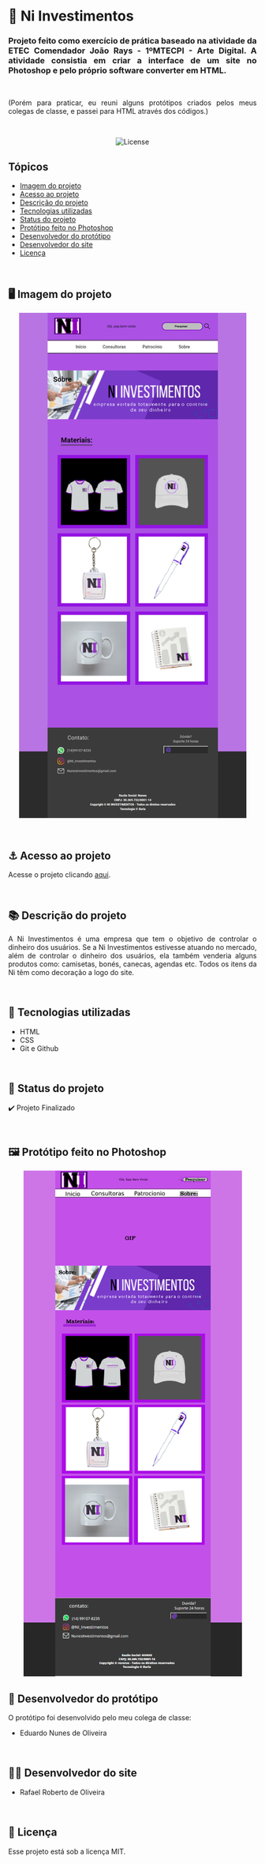 # 💸 Ni Investimentos

<h3 align="justify">Projeto feito como exercício de prática baseado na atividade da ETEC Comendador João Rays - 1ºMTECPI - Arte Digital. A atividade consistia em criar a interface de um site no Photoshop e pelo próprio software converter em HTML.</h3>

<br>

<p align="justify">(Porém para praticar, eu reuni alguns protótipos criados pelos meus colegas de classe, e passei para HTML através dos códigos.)</p>
 
<br>

<p align="center">
  <img alt="License" src="https://img.shields.io/static/v1?label=license&message=MIT&color=49AA26&labelColor=000000">
</p>

## Tópicos

- [Imagem do projeto](#img)
- [Acesso ao projeto](#acesso)
- [Descrição do projeto](#desc)
- [Tecnologias utilizadas](#tec)
- [Status do projeto](#status)
- [Protótipo feito no Photoshop](#proto)
- [Desenvolvedor do protótipo](#dev-proto)
- [Desenvolvedor do site](#dev-site)
- [Licença](#license)

<br>

<h2 id="img">🖥️ Imagem do projeto</h2>

<p align="center">
    <img src=".github/preview.jpg" alt="Foto do projeto Ni Investimento">
</p>

<br>

<h2 id="acesso">⚓ Acesso ao projeto</h2>

Acesse o projeto clicando [aqui](https://fel1324.github.io/Ni-Investimentos/).

<br>

<h2 id="desc">📚 Descrição do projeto</h2>

<p align="justify">A Ni Investimentos é uma empresa que tem o objetivo de controlar o dinheiro dos usuários. Se a Ni Investimentos estivesse atuando no mercado, além de controlar o dinheiro dos usuários, ela também venderia alguns produtos como: camisetas, bonés, canecas, agendas etc. Todos os itens da Ni têm como decoração a logo do site.</p>

<br>

<h2 id="tec">👾 Tecnologias utilizadas</h2>

* HTML
* CSS
* Git e Github

<br>

<h2 id="status">🚧 Status do projeto</h2>

✔️ Projeto Finalizado

<br>

<h2 id="proto">🖼️ Protótipo feito no Photoshop</h2>

<p align="center">
    <img src="NiInvestimentos-Interface.png" alt="Protótipo da Ni Investimento feito no Photoshop">
</p>

<h2 id="dev-proto">👷 Desenvolvedor do protótipo</h2>

O protótipo foi desenvolvido pelo meu colega de classe: 

* Eduardo Nunes de Oliveira

<br>

<h2 id="dev-site">👨‍💻 Desenvolvedor do site</h2>

* Rafael Roberto de Oliveira

<br>

<h2 id="license">📝 Licença</h2>

Esse projeto está sob a licença MIT.
